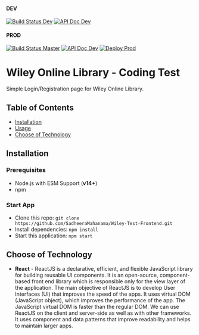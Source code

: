 #### DEV

[![Build Status Dev](https://travis-ci.com/SadheeraMahanama/Wiley-Test-Backend.svg?token=hS9VGvZErZvUqky6CU8q&branch=dev)](https://travis-ci.com/SadheeraMahanama/Wiley-Test-Backend)
[![API Doc Dev](https://img.shields.io/badge/API-Doc-brightgreen)](https://documenter.getpostman.com/view/5662193/TW6tLq58)

#### PROD

[![Build Status Master](https://travis-ci.com/SadheeraMahanama/Wiley-Test-Backend.svg?token=hS9VGvZErZvUqky6CU8q&branch=master)](https://travis-ci.com/SadheeraMahanama/Wiley-Test-Backend)
[![API Doc Dev](https://img.shields.io/badge/API-Doc-brightgreen)](https://documenter.getpostman.com/view/5662193/TW6tLq58)
[![Deploy Prod](https://img.shields.io/badge/deploy-success-brightgreen)](https://d277f7c9q80vkp.cloudfront.net)


# Wiley Online Library - Coding Test

Simple Login/Registration page for Wiley Online Library.

## Table of Contents

- [Installation](#installation)
- [Usage](#usage)
- [Choose of Technology](#technologies)
 

<a name="installation"></a>

## Installation

### Prerequisites

- Node.js with ESM Support (**v14+**)
- npm

### Start App

- Clone this repo: `git clone https://github.com/SadheeraMahanama/Wiley-Test-Frontend.git`
- Install dependencies: `npm install`
- Start this application: `npm start`

<a name="testing"></a>
 
<a name="technologies"></a>

## Choose of Technology

- **React** - ReactJS is a declarative, efficient, and flexible JavaScript library for building reusable UI components. It is an open-source, component-based front end library which is responsible only for the view layer of the application. The main objective of ReactJS is to develop User Interfaces (UI) that improves the speed of the apps. It uses virtual DOM (JavaScript object), which improves the performance of the app. The JavaScript virtual DOM is faster than the regular DOM. We can use ReactJS on the client and server-side as well as with other frameworks. It uses component and data patterns that improve readability and helps to maintain larger apps.

 

 
